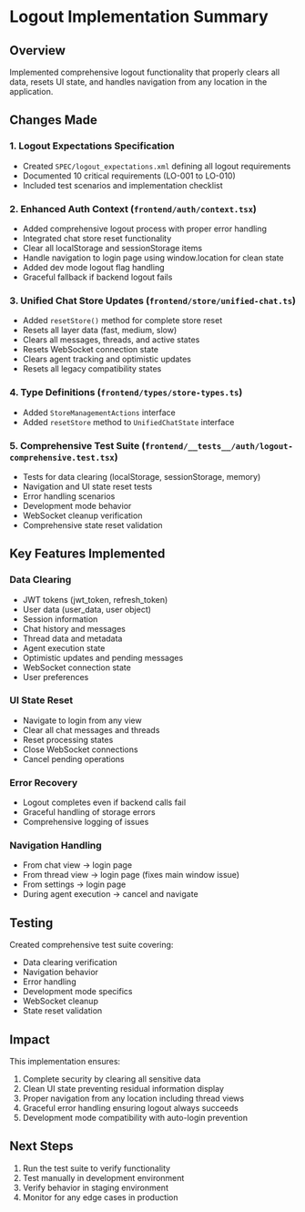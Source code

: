 # Logout Implementation Summary

## Overview
Implemented comprehensive logout functionality that properly clears all data, resets UI state, and handles navigation from any location in the application.

## Changes Made

### 1. Logout Expectations Specification
- Created `SPEC/logout_expectations.xml` defining all logout requirements
- Documented 10 critical requirements (LO-001 to LO-010)
- Included test scenarios and implementation checklist

### 2. Enhanced Auth Context (`frontend/auth/context.tsx`)
- Added comprehensive logout process with proper error handling
- Integrated chat store reset functionality
- Clear all localStorage and sessionStorage items
- Handle navigation to login page using window.location for clean state
- Added dev mode logout flag handling
- Graceful fallback if backend logout fails

### 3. Unified Chat Store Updates (`frontend/store/unified-chat.ts`)
- Added `resetStore()` method for complete store reset
- Resets all layer data (fast, medium, slow)
- Clears all messages, threads, and active states
- Resets WebSocket connection state
- Clears agent tracking and optimistic updates
- Resets all legacy compatibility states

### 4. Type Definitions (`frontend/types/store-types.ts`)
- Added `StoreManagementActions` interface
- Added `resetStore` method to `UnifiedChatState` interface

### 5. Comprehensive Test Suite (`frontend/__tests__/auth/logout-comprehensive.test.tsx`)
- Tests for data clearing (localStorage, sessionStorage, memory)
- Navigation and UI state reset tests
- Error handling scenarios
- Development mode behavior
- WebSocket cleanup verification
- Comprehensive state reset validation

## Key Features Implemented

### Data Clearing
- JWT tokens (jwt_token, refresh_token)
- User data (user_data, user object)
- Session information
- Chat history and messages
- Thread data and metadata
- Agent execution state
- Optimistic updates and pending messages
- WebSocket connection state
- User preferences

### UI State Reset
- Navigate to login from any view
- Clear all chat messages and threads
- Reset processing states
- Close WebSocket connections
- Cancel pending operations

### Error Recovery
- Logout completes even if backend calls fail
- Graceful handling of storage errors
- Comprehensive logging of issues

### Navigation Handling
- From chat view → login page
- From thread view → login page (fixes main window issue)
- From settings → login page
- During agent execution → cancel and navigate

## Testing
Created comprehensive test suite covering:
- Data clearing verification
- Navigation behavior
- Error handling
- Development mode specifics
- WebSocket cleanup
- State reset validation

## Impact
This implementation ensures:
1. Complete security by clearing all sensitive data
2. Clean UI state preventing residual information display
3. Proper navigation from any location including thread views
4. Graceful error handling ensuring logout always succeeds
5. Development mode compatibility with auto-login prevention

## Next Steps
1. Run the test suite to verify functionality
2. Test manually in development environment
3. Verify behavior in staging environment
4. Monitor for any edge cases in production